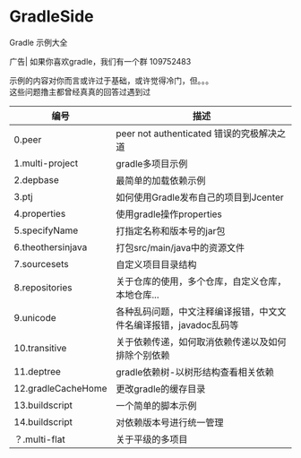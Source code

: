 # GradleSide
Gradle 示例大全

广告| 如果你喜欢gradle，我们有一个群 109752483

示例的内容对你而言或许过于基础，或许觉得冷门，但。。。   
这些问题撸主都曾经真真的回答过遇到过   

| 编号 | 描述 |
|--------|--------|
|0.peer | peer not authenticated 错误的究极解决之道 |
|1.multi-project | gradle多项目示例  | 
|2.depbase | 最简单的加载依赖示例   |
|3.ptj | 如何使用Gradle发布自己的项目到Jcenter   |
|4.properties | 使用gradle操作properties   |
|5.specifyName |  打指定名称和版本号的jar包   |
|6.theothersinjava | 打包src/main/java中的资源文件   |
|7.sourcesets | 自定义项目目录结构   |
|8.repositories |  关于仓库的使用，多个仓库，自定义仓库，本地仓库...   |
|9.unicode | 各种乱码问题，中文注释编译报错，中文文件名编译报错，javadoc乱码等   |
|10.transitive |  关于依赖传递，如何取消依赖传递以及如何排除个别依赖   |
|11.deptree | gradle依赖树-以树形结构查看相关依赖  |
|12.gradleCacheHome | 更改gradle的缓存目录   |
|13.buildscript|一个简单的脚本示例 |
|14.buildscript|对依赖版本号进行统一管理 |
|？.multi-flat|关于平级的多项目 |


